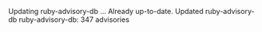 Updating ruby-advisory-db ...
Already up-to-date.
Updated ruby-advisory-db
ruby-advisory-db: 347 advisories
